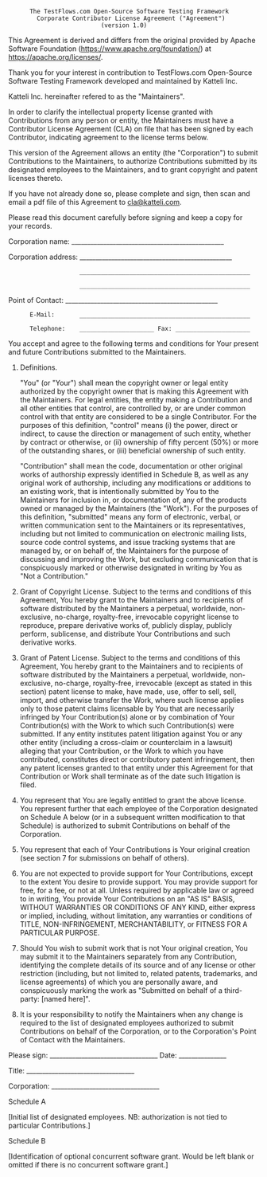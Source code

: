           The TestFlows.com Open-Source Software Testing Framework
            Corporate Contributor License Agreement ("Agreement")
                              (version 1.0)

   This Agreement is derived and differs from the original provided by
   Apache Software Foundation (https://www.apache.org/foundation/) at
   https://apache.org/licenses/.

   Thank you for your interest in contribution to TestFlows.com
   Open-Source Software Testing Framework developed and maintained
   by Katteli Inc.

   Katteli Inc. hereinafter refered to as the "Maintainers".

   In order to clarify the intellectual property license
   granted with Contributions from any person or entity, the Maintainers
   must have a Contributor License Agreement (CLA) on file that has been
   signed by each Contributor, indicating agreement to the license terms
   below. 

   This version of the Agreement allows an entity (the "Corporation") to
   submit Contributions to the Maintainers, to authorize Contributions 
   submitted by its designated employees to the Maintainers, and to grant 
   copyright and patent licenses thereto.

   If you have not already done so, please complete and sign, then scan and
   email a pdf file of this Agreement to cla@katteli.com.
   
   Please read this document carefully before signing and keep a copy for
   your records.

   Corporation name:    ________________________________________________  

   Corporation address: ________________________________________________

                        ________________________________________________

                        ________________________________________________

   Point of Contact:    ________________________________________________

          E-Mail:       ________________________________________________

          Telephone:    _____________________ Fax: _____________________


   You accept and agree to the following terms and conditions for Your
   present and future Contributions submitted to the Maintainers.

   1. Definitions.

      "You" (or "Your") shall mean the copyright owner or legal entity
      authorized by the copyright owner that is making this Agreement
      with the Maintainers. For legal entities, the entity making a
      Contribution and all other entities that control, are controlled by,
      or are under common control with that entity are considered to be a
      single Contributor. For the purposes of this definition, "control"
      means (i) the power, direct or indirect, to cause the direction or
      management of such entity, whether by contract or otherwise, or
      (ii) ownership of fifty percent (50%) or more of the outstanding
      shares, or (iii) beneficial ownership of such entity.

      "Contribution" shall mean the code, documentation or other original
      works of authorship expressly identified in Schedule B, as well as
      any original work of authorship, including
      any modifications or additions to an existing work, that is intentionally
      submitted by You to the Maintainers for inclusion in, or
      documentation of, any of the products owned or managed by the
      Maintainers (the "Work"). For the purposes of this definition,
      "submitted" means any form of electronic, verbal, or written
      communication sent to the Maintainers or its representatives,
      including but not limited to communication on electronic mailing
      lists, source code control systems, and issue tracking systems
      that are managed by, or on behalf of, the Maintainers for the
      purpose of discussing and improving the Work, but excluding
      communication that is conspicuously marked or otherwise designated
      in writing by You as "Not a Contribution."

   2. Grant of Copyright License. Subject to the terms and conditions
      of this Agreement, You hereby grant to the Maintainers and to
      recipients of software distributed by the Maintainers a perpetual,
      worldwide, non-exclusive, no-charge, royalty-free, irrevocable
      copyright license to reproduce, prepare derivative works of,
      publicly display, publicly perform, sublicense, and distribute
      Your Contributions and such derivative works.

   3. Grant of Patent License. Subject to the terms and conditions of
      this Agreement, You hereby grant to the Maintainers and to recipients
      of software distributed by the Maintainers a perpetual, worldwide,
      non-exclusive, no-charge, royalty-free, irrevocable (except as
      stated in this section) patent license to make, have made, use,
      offer to sell, sell, import, and otherwise transfer the Work,
      where such license applies only to those patent claims licensable
      by You that are necessarily infringed by Your Contribution(s)
      alone or by combination of Your Contribution(s) with the Work to
      which such Contribution(s) were submitted. If any entity institutes
      patent litigation against You or any other entity (including a
      cross-claim or counterclaim in a lawsuit) alleging that your
      Contribution, or the Work to which you have contributed, constitutes
      direct or contributory patent infringement, then any patent licenses
      granted to that entity under this Agreement for that Contribution or
      Work shall terminate as of the date such litigation is filed.

   4. You represent that You are legally entitled to grant the above
      license. You represent further that each employee of the
      Corporation designated on Schedule A below (or in a subsequent
      written modification to that Schedule) is authorized to submit
      Contributions on behalf of the Corporation.

   5. You represent that each of Your Contributions is Your original
      creation (see section 7 for submissions on behalf of others).

   6. You are not expected to provide support for Your Contributions,
      except to the extent You desire to provide support. You may provide
      support for free, for a fee, or not at all. Unless required by
      applicable law or agreed to in writing, You provide Your
      Contributions on an "AS IS" BASIS, WITHOUT WARRANTIES OR CONDITIONS
      OF ANY KIND, either express or implied, including, without
      limitation, any warranties or conditions of TITLE, NON-INFRINGEMENT,
      MERCHANTABILITY, or FITNESS FOR A PARTICULAR PURPOSE.

   7. Should You wish to submit work that is not Your original creation,
      You may submit it to the Maintainers separately from any
      Contribution, identifying the complete details of its source and
      of any license or other restriction (including, but not limited
      to, related patents, trademarks, and license agreements) of which
      you are personally aware, and conspicuously marking the work as
      "Submitted on behalf of a third-party: [named here]".

   8. It is your responsibility to notify the Maintainers when any change
      is required to the list of designated employees authorized to submit
      Contributions on behalf of the Corporation, or to the Corporation's
      Point of Contact with the Maintainers.



   Please sign: __________________________________ Date: _______________

   Title:       __________________________________

   Corporation: __________________________________


Schedule A

   [Initial list of designated employees.  NB: authorization is not
    tied to particular Contributions.]


Schedule B

   [Identification of optional concurrent software grant.  Would be
    left blank or omitted if there is no concurrent software grant.]
